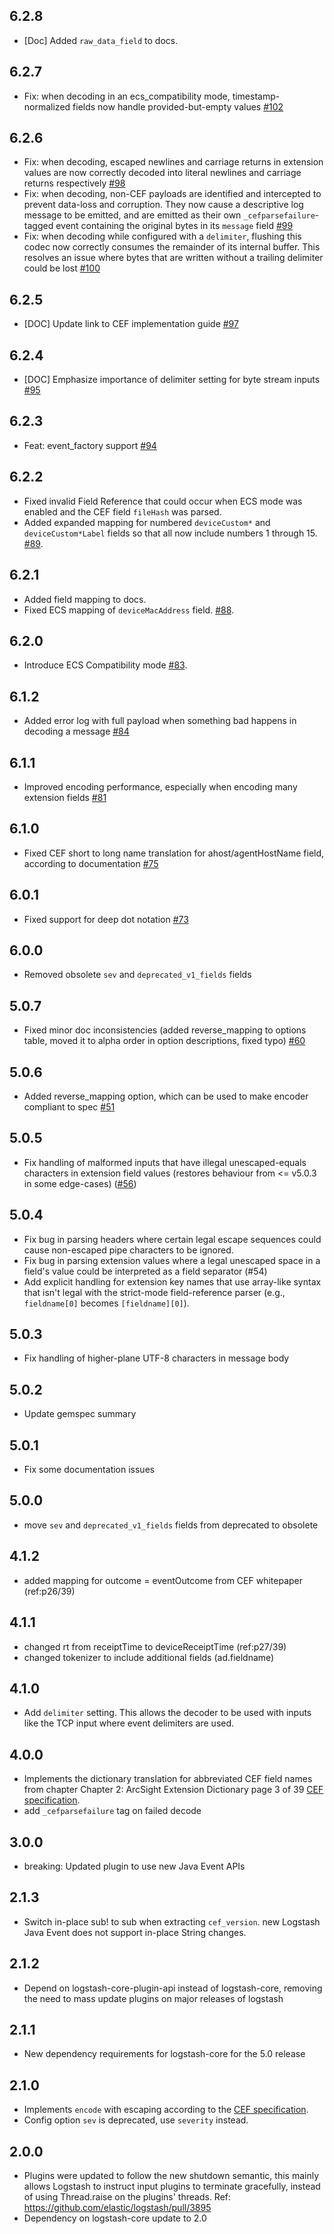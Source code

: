 ## 6.2.8
 - [Doc] Added `raw_data_field` to docs.

## 6.2.7
 - Fix: when decoding in an ecs_compatibility mode, timestamp-normalized fields now handle provided-but-empty values [#102](https://github.com/logstash-plugins/logstash-codec-cef/issues/102)

## 6.2.6
 - Fix: when decoding, escaped newlines and carriage returns in extension values are now correctly decoded into literal newlines and carriage returns respectively [#98](https://github.com/logstash-plugins/logstash-codec-cef/pull/98)
 - Fix: when decoding, non-CEF payloads are identified and intercepted to prevent data-loss and corruption. They now cause a descriptive log message to be emitted, and are emitted as their own `_cefparsefailure`-tagged event containing the original bytes in its `message` field [#99](https://github.com/logstash-plugins/logstash-codec-cef/issues/99)
 - Fix: when decoding while configured with a `delimiter`, flushing this codec now correctly consumes the remainder of its internal buffer. This resolves an issue where bytes that are written without a trailing delimiter could be lost [#100](https://github.com/logstash-plugins/logstash-codec-cef/issues/100) 

## 6.2.5
  - [DOC] Update link to CEF implementation guide [#97](https://github.com/logstash-plugins/logstash-codec-cef/pull/97)

## 6.2.4
  - [DOC] Emphasize importance of delimiter setting for byte stream inputs [#95](https://github.com/logstash-plugins/logstash-codec-cef/pull/95)

## 6.2.3
  - Feat: event_factory support [#94](https://github.com/logstash-plugins/logstash-codec-cef/pull/94)

## 6.2.2
 - Fixed invalid Field Reference that could occur when ECS mode was enabled and the CEF field `fileHash` was parsed.
 - Added expanded mapping for numbered `deviceCustom*` and `deviceCustom*Label` fields so that all now include numbers 1 through 15. [#89](https://github.com/logstash-plugins/logstash-codec-cef/pull/89).

## 6.2.1
 - Added field mapping to docs.
 - Fixed ECS mapping of `deviceMacAddress` field. [#88](https://github.com/logstash-plugins/logstash-codec-cef/pull/88).

## 6.2.0
 - Introduce ECS Compatibility mode [#83](https://github.com/logstash-plugins/logstash-codec-cef/pull/83).

## 6.1.2
 - Added error log with full payload when something bad happens in decoding a message [#84](https://github.com/logstash-plugins/logstash-codec-cef/pull/84)

## 6.1.1
 - Improved encoding performance, especially when encoding many extension fields [#81](https://github.com/logstash-plugins/logstash-codec-cef/pull/81)

## 6.1.0
 - Fixed CEF short to long name translation for ahost/agentHostName field, according to documentation [#75](https://github.com/logstash-plugins/logstash-codec-cef/pull/75)

## 6.0.1
 - Fixed support for deep dot notation [#73](https://github.com/logstash-plugins/logstash-codec-cef/pull/73)

## 6.0.0
 - Removed obsolete `sev` and `deprecated_v1_fields` fields

## 5.0.7
  - Fixed minor doc inconsistencies (added reverse_mapping to options table, moved it to alpha order in option descriptions, fixed typo)
  [#60](https://github.com/logstash-plugins/logstash-codec-cef/pull/60)

## 5.0.6
  - Added reverse_mapping option, which can be used to make encoder compliant to spec [#51](https://github.com/logstash-plugins/logstash-codec-cef/pull/51)

## 5.0.5
 - Fix handling of malformed inputs that have illegal unescaped-equals characters in extension field values (restores behaviour from <= v5.0.3 in some edge-cases) ([#56](https://github.com/logstash-plugins/logstash-codec-cef/issues/56))

## 5.0.4
 - Fix bug in parsing headers where certain legal escape sequences could cause non-escaped pipe characters to be ignored.
 - Fix bug in parsing extension values where a legal unescaped space in a field's value could be interpreted as a field separator (#54)
 - Add explicit handling for extension key names that use array-like syntax that isn't legal with the strict-mode field-reference parser (e.g., `fieldname[0]` becomes `[fieldname][0]`).

## 5.0.3
 - Fix handling of higher-plane UTF-8 characters in message body

## 5.0.2
  - Update gemspec summary

## 5.0.1
  - Fix some documentation issues

## 5.0.0
 - move `sev` and `deprecated_v1_fields` fields from deprecated to obsolete

## 4.1.2
 - added mapping for outcome = eventOutcome from CEF whitepaper (ref:p26/39)

## 4.1.1
 - changed rt from receiptTime to deviceReceiptTime (ref:p27/39)
 - changed tokenizer to include additional fields (ad.fieldname)

## 4.1.0
 - Add `delimiter` setting. This allows the decoder to be used with inputs like the TCP input where event delimiters are used.

## 4.0.0
 - Implements the dictionary translation for abbreviated CEF field names from chapter Chapter 2: ArcSight Extension Dictionary page 3 of 39 [CEF specification](https://protect724.hp.com/docs/DOC-1072).
 - add `_cefparsefailure` tag on failed decode

## 3.0.0
 - breaking: Updated plugin to use new Java Event APIs

## 2.1.3
 - Switch in-place sub! to sub when extracting `cef_version`. new Logstash Java Event does not support in-place String changes.

## 2.1.2
 - Depend on logstash-core-plugin-api instead of logstash-core, removing the need to mass update plugins on major releases of logstash

## 2.1.1
 - New dependency requirements for logstash-core for the 5.0 release

## 2.1.0
 - Implements `encode` with escaping according to the [CEF specification](https://protect724.hp.com/docs/DOC-1072).
 - Config option `sev` is deprecated, use `severity` instead.

## 2.0.0
 - Plugins were updated to follow the new shutdown semantic, this mainly allows Logstash to instruct input plugins to terminate gracefully,
   instead of using Thread.raise on the plugins' threads. Ref: https://github.com/elastic/logstash/pull/3895
 - Dependency on logstash-core update to 2.0
